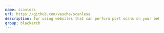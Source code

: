 ```yaml
---
name: scanless
url: https://github.com/vesche/scanless
description: for using websites that can perform port scans on your behalf. URL : https://github.com/vesche/scanless Groups : blackarch blackarch-scanner
group: blackarch
---
```

